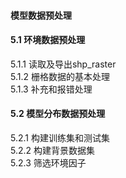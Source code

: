 #### 模型数据预处理

#### 5.1 环境数据预处理

5.1.1 读取及导出shp_raster<br>
5.1.2 栅格数据的基本处理<br>
5.1.3 补充和报错处理<br>

#### 5.2 模型分布数据预处理

5.2.1 构建训练集和测试集<br>
5.2.2 构建背景数据集<br>
5.2.3 筛选环境因子<br>

